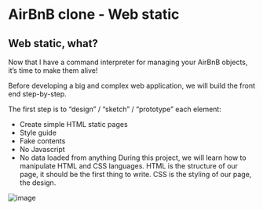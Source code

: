 # AirBnB clone - Web static
## Web static, what?
Now that I have a command interpreter for managing your AirBnB objects, it’s time to make them alive!

Before developing a big and complex web application, we will build the front end step-by-step.

The first step is to “design” / “sketch” / “prototype” each element:

- Create simple HTML static pages
- Style guide
- Fake contents
- No Javascript
- No data loaded from anything
During this project, we will learn how to manipulate HTML and CSS languages. HTML is the structure of our page, it should be the first thing to write. CSS is the styling of our page, the design.

![image](https://github.com/Tunzale1/holbertonschool-AirBnB_clone/assets/114104944/a00d9ace-8cbc-47b3-8d72-640669ba7816)

